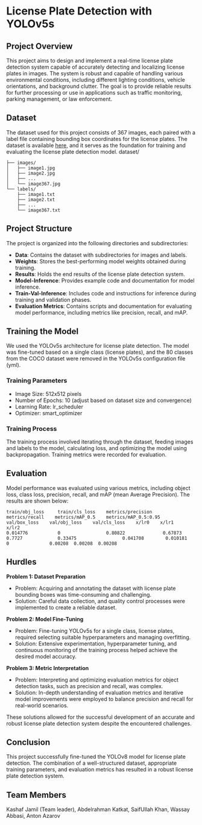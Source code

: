 # License Plate Detection with YOLOv5s

## Project Overview

This project aims to design and implement a real-time license plate detection system capable of accurately detecting and localizing license plates in images. The system is robust and capable of handling various environmental conditions, including different lighting conditions, vehicle orientations, and background clutter. The goal is to provide reliable results for further processing or use in applications such as traffic monitoring, parking management, or law enforcement.

## Dataset

The dataset used for this project consists of 367 images, each paired with a label file containing bounding box coordinates for the license plates. The dataset is available [here]([link_to_dataset](https://drive.google.com/drive/folders/16i5y-OXPfet1w1g9rUlK65moHvTx81Au?usp=sharing)), and it serves as the foundation for training and evaluating the license plate detection model.
dataset/
    
    ├── images/
    │   ├── image1.jpg
    │   ├── image2.jpg
    │   ├── ...
    │   └── image367.jpg
    └── labels/
        ├── image1.txt
        ├── image2.txt
        ├── ...
        └── image367.txt

## Project Structure

The project is organized into the following directories and subdirectories:

- **Data**: Contains the dataset with subdirectories for images and labels.
- **Weights**: Stores the best-performing model weights obtained during training.
- **Results**: Holds the end results of the license plate detection system.
- **Model-Inference**: Provides example code and documentation for model inference.
- **Train-Val-Inference**: Includes code and instructions for inference during training and validation phases.
- **Evaluation Metrics**: Contains scripts and documentation for evaluating model performance, including metrics like precision, recall, and mAP.
 
## Training the Model

We used the YOLOv5s architecture for license plate detection. The model was fine-tuned based on a single class (license plates), and the 80 classes from the COCO dataset were removed in the YOLOv5s configuration file (yml).

### Training Parameters

- Image Size: 512x512 pixels
- Number of Epochs: 10 (adjust based on dataset size and convergence)
- Learning Rate: lr_scheduler
- Optimizer: smart_optimizer

### Training Process

The training process involved iterating through the dataset, feeding images and labels to the model, calculating loss, and optimizing the model using backpropagation. Training metrics were recorded for evaluation.

## Evaluation

Model performance was evaluated using various metrics, including object loss, class loss, precision, recall, and mAP (mean Average Precision). The results are shown below:

```
train/obj_loss     train/cls_loss    metrics/precision    metrics/recall    metrics/mAP_0.5    metrics/mAP_0.5:0.95    val/box_loss    val/obj_loss    val/cls_loss    x/lr0    x/lr1    x/lr2
0.014776           0                 0.80822              0.67873           0.7727             0.33475                 0.041708        0.010181       0               0.00208  0.00208  0.00208
```

## Hurdles

**Problem 1: Dataset Preparation**
- Problem: Acquiring and annotating the dataset with license plate bounding boxes was time-consuming and challenging.
- Solution: Careful data collection, and quality control processes were implemented to create a reliable dataset.

**Problem 2: Model Fine-Tuning**
- Problem: Fine-tuning YOLOv5s for a single class, license plates, required selecting suitable hyperparameters and managing overfitting.
- Solution: Extensive experimentation, hyperparameter tuning, and continuous monitoring of the training process helped achieve the desired model accuracy.

**Problem 3: Metric Interpretation**
- Problem: Interpreting and optimizing evaluation metrics for object detection tasks, such as precision and recall, was complex.
- Solution: In-depth understanding of evaluation metrics and iterative model improvements were employed to balance precision and recall for real-world scenarios.

These solutions allowed for the successful development of an accurate and robust license plate detection system despite the encountered challenges.

## Conclusion

This project successfully fine-tuned the YOLOv8 model for license plate detection. The combination of a well-structured dataset, appropriate training parameters, and evaluation metrics has resulted in a robust license plate detection system.

## Team Members

Kashaf Jamil (Team leader), Abdelrahman Katkat, SaifUllah Khan, Wassay Abbasi, Anton Azarov





